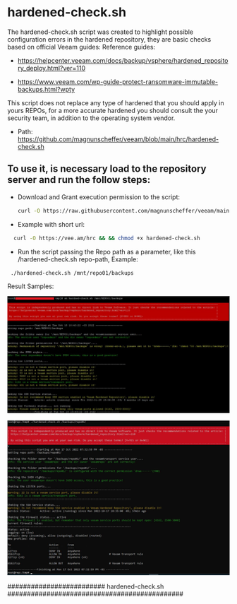 
# hardened-check.sh 

The hardened-check.sh script was created to highlight possible configuration errors in the hardened repository, they are basic checks based on official Veeam guides:
Reference guides:

- https://helpcenter.veeam.com/docs/backup/vsphere/hardened_repository_deploy.html?ver=110

- https://www.veeam.com/wp-guide-protect-ransomware-immutable-backups.html?wpty

This script does not replace any type of hardened that you should apply in yours REPOs, for a more accurate hardened you should consult the your security team, in addition to the operating system vendor.

- Path: https://github.com/magnunscheffer/veeam/blob/main/hrc/hardened-check.sh

## To use it, is necessary load to the repository server and run the follow steps:
- Download and Grant execution permission to the script:

  ```bash
  curl -O https://raw.githubusercontent.com/magnunscheffer/veeam/main/hrc/hardened-check.sh && && chmod +x hardened-check.sh
  ```
- Example with short url:
```bash
  curl -O https://vee.am/hrc && && chmod +x hardened-check.sh
  ```
  

- Run the script passing the Repo path as a parameter, like this /hardened-check.sh repo-path, Example:
 
 ```bash
  ./hardened-check.sh /mnt/repo01/backups
```




Result Samples:

![alt text](https://github.com/magnunscheffer/veeam/blob/main/output-example-1.jpg?raw=true)


![alt text](https://github.com/magnunscheffer/veeam/blob/main/output-example-2.jpg?raw=true)

#########################  hardened-check.sh #############################################

